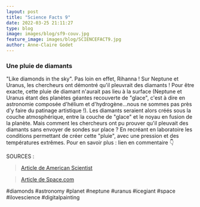 ```yaml
---
layout: post
title: "Science Facts 9"
date: 2022-03-25 21:11:27
type: blog
image: images/blog/sf9-couv.jpg
feature_image: images/blog/SCIENCEFACT9.jpg
author: Anne-Claire Godet
---
```

### Une pluie de diamants

"Like diamonds in the sky". Pas loin en effet, Rihanna ! Sur Neptune et Uranus, les chercheurs ont démontré qu'il pleuvrait des diamants ! Pour être exacte, cette pluie de diamant n'aurait pas lieu à la surface (Neptune et Uranus étant des planètes géantes recouverte de "glace", c'est à dire en astronomie composée d'hélium et d'hydrogène...nous ne sommes pas près d'y faire du patinage artistique !). Les diamants seraient alors créés sous la couche atmosphérique, entre la couche de "glace" et le noyau en fusion de la planète. Mais comment les chercheurs ont pu prouver qu'il pleuvait des diamants sans envoyer de sondes sur place ? En recréant en laboratoire les conditions permettant de créer cette "pluie", avec une pression et des températures extrêmes.
Pour en savoir plus : lien en commentaire 👇


SOURCES :

> <a href="https://www.americanscientist.org/article/on-neptune-its-raining-diamonds">Article de American Scientist </a>

> <a href="https://www.space.com/diamond-rain-atmosphere-uranus-neptune">Article de Space.com </a>


#diamonds #astronomy #planet #neptune #uranus #icegiant #space #ilovescience #digitalpainting

